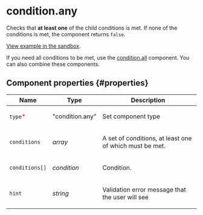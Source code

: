 # condition.any

Checks that **at least one** of the child conditions is met. If none of the conditions is met, the component returns `false`.

[View example in the sandbox](https://clck.ru/SEYdx).

If you need all conditions to be met, use the [condition.all](condition.all.md) component. You can also combine these components.

## Component properties {#properties}

| Name                                     | Type            | Description                                                    |
| ---------------------------------------- | --------------- | -------------------------------------------------------------- |
| `type`<span style="color: red">\*</span> | "condition.any" | <p>Set component type</p>                                      |
| `conditions`                             | _array_         | <p>A set of conditions, at least one of which must be met.</p> |
| `conditions[]`                           | _condition_     | <p>Condition.</p>                                              |
| `hint`                                   | _string_        | <p>Validation error message that the user will see</p>         |
